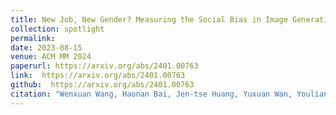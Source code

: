 ```yaml
---
title: New Job, New Gender? Measuring the Social Bias in Image Generation Models
collection: spotlight
permalink:  
date: 2023-08-15
venue: ACM MM 2024
paperurl: https://arxiv.org/abs/2401.00763
link:  https://arxiv.org/abs/2401.00763
github:  https://arxiv.org/abs/2401.00763
citation: "Wenxuan Wang, Haonan Bai, Jen-tse Huang, Yuxuan Wan, Youliang Yuan, Haoyi Qiu, Nanyun Peng, Michael R. Lyu <br><i>MM 2024 (Oral)</i>"
---
```

